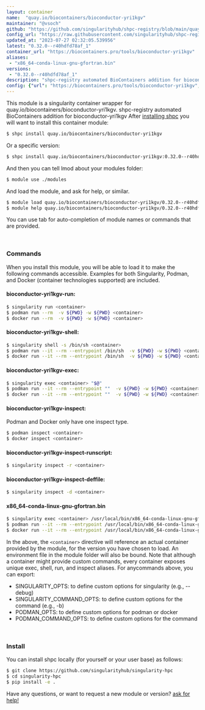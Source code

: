 ```yaml
---
layout: container
name:  "quay.io/biocontainers/bioconductor-yri1kgv"
maintainer: "@vsoch"
github: "https://github.com/singularityhub/shpc-registry/blob/main/quay.io/biocontainers/bioconductor-yri1kgv/container.yaml"
config_url: "https://raw.githubusercontent.com/singularityhub/shpc-registry/main/quay.io/biocontainers/bioconductor-yri1kgv/container.yaml"
updated_at: "2023-07-27 02:32:05.539956"
latest: "0.32.0--r40hdfd78af_1"
container_url: "https://biocontainers.pro/tools/bioconductor-yri1kgv"
aliases:
 - "x86_64-conda-linux-gnu-gfortran.bin"
versions:
 - "0.32.0--r40hdfd78af_1"
description: "shpc-registry automated BioContainers addition for bioconductor-yri1kgv"
config: {"url": "https://biocontainers.pro/tools/bioconductor-yri1kgv", "maintainer": "@vsoch", "description": "shpc-registry automated BioContainers addition for bioconductor-yri1kgv", "latest": {"0.32.0--r40hdfd78af_1": "sha256:6cdd9f9dc18520e2a1f3bec9a9a4def69315792e364423ae6d8cd00f5a82f5f9"}, "tags": {"0.32.0--r40hdfd78af_1": "sha256:6cdd9f9dc18520e2a1f3bec9a9a4def69315792e364423ae6d8cd00f5a82f5f9"}, "docker": "quay.io/biocontainers/bioconductor-yri1kgv", "aliases": {"x86_64-conda-linux-gnu-gfortran.bin": "/usr/local/bin/x86_64-conda-linux-gnu-gfortran.bin"}}
---
```


This module is a singularity container wrapper for quay.io/biocontainers/bioconductor-yri1kgv.
shpc-registry automated BioContainers addition for bioconductor-yri1kgv
After [installing shpc](#install) you will want to install this container module:


```bash
$ shpc install quay.io/biocontainers/bioconductor-yri1kgv
```

Or a specific version:

```bash
$ shpc install quay.io/biocontainers/bioconductor-yri1kgv:0.32.0--r40hdfd78af_1
```

And then you can tell lmod about your modules folder:

```bash
$ module use ./modules
```

And load the module, and ask for help, or similar.

```bash
$ module load quay.io/biocontainers/bioconductor-yri1kgv/0.32.0--r40hdfd78af_1
$ module help quay.io/biocontainers/bioconductor-yri1kgv/0.32.0--r40hdfd78af_1
```

You can use tab for auto-completion of module names or commands that are provided.

<br>

### Commands

When you install this module, you will be able to load it to make the following commands accessible.
Examples for both Singularity, Podman, and Docker (container technologies supported) are included.

#### bioconductor-yri1kgv-run:

```bash
$ singularity run <container>
$ podman run --rm  -v ${PWD} -w ${PWD} <container>
$ docker run --rm  -v ${PWD} -w ${PWD} <container>
```

#### bioconductor-yri1kgv-shell:

```bash
$ singularity shell -s /bin/sh <container>
$ podman run --it --rm --entrypoint /bin/sh  -v ${PWD} -w ${PWD} <container>
$ docker run --it --rm --entrypoint /bin/sh  -v ${PWD} -w ${PWD} <container>
```

#### bioconductor-yri1kgv-exec:

```bash
$ singularity exec <container> "$@"
$ podman run --it --rm --entrypoint ""  -v ${PWD} -w ${PWD} <container> "$@"
$ docker run --it --rm --entrypoint ""  -v ${PWD} -w ${PWD} <container> "$@"
```

#### bioconductor-yri1kgv-inspect:

Podman and Docker only have one inspect type.

```bash
$ podman inspect <container>
$ docker inspect <container>
```

#### bioconductor-yri1kgv-inspect-runscript:

```bash
$ singularity inspect -r <container>
```

#### bioconductor-yri1kgv-inspect-deffile:

```bash
$ singularity inspect -d <container>
```


#### x86_64-conda-linux-gnu-gfortran.bin

```bash
$ singularity exec <container> /usr/local/bin/x86_64-conda-linux-gnu-gfortran.bin
$ podman run --it --rm --entrypoint /usr/local/bin/x86_64-conda-linux-gnu-gfortran.bin   -v ${PWD} -w ${PWD} <container> -c " $@"
$ docker run --it --rm --entrypoint /usr/local/bin/x86_64-conda-linux-gnu-gfortran.bin   -v ${PWD} -w ${PWD} <container> -c " $@"
```



In the above, the `<container>` directive will reference an actual container provided
by the module, for the version you have chosen to load. An environment file in the
module folder will also be bound. Note that although a container
might provide custom commands, every container exposes unique exec, shell, run, and
inspect aliases. For anycommands above, you can export:

 - SINGULARITY_OPTS: to define custom options for singularity (e.g., --debug)
 - SINGULARITY_COMMAND_OPTS: to define custom options for the command (e.g., -b)
 - PODMAN_OPTS: to define custom options for podman or docker
 - PODMAN_COMMAND_OPTS: to define custom options for the command

<br>

### Install

You can install shpc locally (for yourself or your user base) as follows:

```bash
$ git clone https://github.com/singularityhub/singularity-hpc
$ cd singularity-hpc
$ pip install -e .
```

Have any questions, or want to request a new module or version? [ask for help!](https://github.com/singularityhub/singularity-hpc/issues)